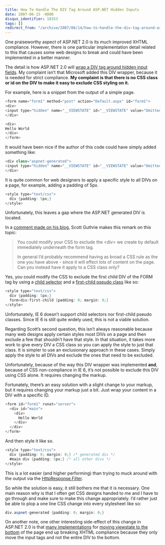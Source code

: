 ```yaml
---
title: How To Handle The DIV Tag Around ASP.NET Hidden Inputs
date: 2007-06-15 -0800
disqus_identifier: 18353
tags: []
redirect_from: "/archive/2007/06/14/how-to-handle-the-div-tag-around-asp.net-hidden-inputs.aspx/"
---
```


One praiseworthy aspect of ASP.NET 2.0 is its much improved XHTML
compliance. However, there is one particular implementation detail
related to this that causes some web designs to break and could
have been implemented in a better manner.

The detail is how ASP.NET 2.0 will [wrap a DIV tag around hidden input
fields](http://vaultofthoughts.net/TheDIVTagAroundHiddenASPNETInputFields.aspx "The DIV Tag Around Hidden ASP.NET Input Fields").
My complaint isn’t that Microsoft added this DIV wrapper, because it is
needed for strict compliance. **My complaint is that there is no CSS
class or id on the DIV to make it easy to exclude CSS styling on it.**

For example, here is a snippet from the output of a simple page.

```csharp
<form name="form1" method="post" action="Default.aspx" id="form1">
<div>
<input type="hidden" name="__VIEWSTATE" id="__VIEWSTATE" value="Omitted" />
</div>

<div>
Hello World
</div>
</form>
```

It would have been nice if the author of this code could have simply
added something like:

```csharp
<div class="aspnet-generated">
<input type="hidden" name="__VIEWSTATE" id="__VIEWSTATE" value="Omitted" />
</div>
```

It is quite common for web designers to apply a specific style to all
DIVs on a page, for example, adding a padding of 5px.

```csharp
<style type="text/css">
  div {padding: 5px;}
</style>
```

Unfortunately, this leaves a gap where the ASP.NET generated DIV is
located.

In a [comment made on his
blog](http://weblogs.asp.net/scottgu/archive/2003/11/25/39620.aspx#732432 "XHTML and Accessibility in ASP.NET Whidbey"),
Scott Guthrie makes this remark on this topic:

> You could modify your CSS to exclude the \<div\> we create by default
> immediately underneath the form tag.
>
> In general I’d probably recommend having as broad a CSS rule as the
> one you have above - since it will effect lots of content on the page.
> Can you instead have it apply to a CSS class only?
>
Yes, you could modify the CSS to exclude the first child DIV of the FORM
tag by using a [child
selector](http://meyerweb.com/eric/articles/webrev/200006b.html "The Child Selector")
and a [first-child pseudo
class](http://www.w3schools.com/css/pr_pseudo_first-child.asp "First Child Pseudo Class")
like so:

```csharp
<style type="text/css">
  div {padding: 5px;}
  form>div:first-child {padding: 0; margin: 0;}        
</style>
```

Unfortunately, IE 6 doesn’t support child selectors nor first-child
pseudo classes. Since IE 6 is still quite widely used, this is not a
viable solution.

Regarding Scott’s second question, this isn’t always reasonable because
many web designs apply certain styles most DIVs on a page and then
exclude a few that shouldn’t have that style. In that situation, it
takes more work to give every DIV a CSS class so you can apply the style
to just that class. It is simpler to use an exclusionary approach in
these cases. Simply apply the style to all DIVs and exclude the ones
that need to be excluded.

Unfortunately, because of the way this DIV wrapper was implemented
**and**, because of CSS non-compliance in IE 6, it’s not possible to
exclude this DIV using CSS alone. It requires changing the markup.

Fortunately, there’s an easy solution with a slight change to your
markup, but it requires changing your markup just a bit. Just wrap your
content in a DIV with a specific ID.

```csharp
<form id="form1" runat="server">
  <div id="main">
    <div>
      Hello World
    </div>
  </div>
</form>
```

And then style it like so.

```csharp
<style type="text/css">
  div {padding: 0; margin: 0;} /* generated div */
  #main div {padding: 5px;} /* all other divs */
</style>
```

This is a lot easier (and higher performing) than trying to muck around
with the output via the
[HttpResponse.Filter](http://msdn2.microsoft.com/en-us/library/system.web.httpresponse.filter.aspx "HttpResponse.Filter on MSDN").

So while the solution is easy, it still bothers me that it is necessary.
One main reason why is that I often get CSS designs handed to me and I
have to go through and make sure to make this change appropriately. I’d
rather just be able to plop a one line CSS change into every stylesheet
like so:

```csharp
div.aspnet-generated {padding: 0; margin: 0;}
```

On another note, one other interesting side-effect of this change in
ASP.NET 2.0 is that [many
implementations](http://www.hanselman.com/blog/MovingViewStateToTheBottomOfThePage.aspx "Moving Viewstate To The Bottom")
for [moving viewstate to the
bottom](http://www.madskristensen.dk/blog/An+HttpModule+That+Moves+ViewState+To+The+Bottom.aspx "An Http Modlue that moves Viewstate To The Bottom")
of the page end up breaking XHTML compliance because they only move the
input tags and not the entire DIV to the bottom.

